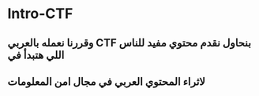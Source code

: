 # Intro-CTF

##  وقررنا نعمله بالعربي CTF بنحاول نقدم محتوي مفيد للناس اللي هتبدأ في 
## لاثراء المحتوي العربي في مجال امن المعلومات
